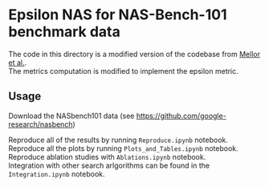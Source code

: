 # Epsilon NAS for NAS-Bench-101 benchmark data

The code in this directory is a modified version of the codebase from [Mellor et al.](https://arxiv.org/abs/2006.04647).\
The metrics computation is modified to implement the epsilon metric.

## Usage 

Download the NASbench101 data (see https://github.com/google-research/nasbench)

Reproduce all of the results by running `Reproduce.ipynb` notebook.\
Reproduce all the plots by running `Plots_and_Tables.ipynb` notebook.\
Reproduce ablation studies with `Ablations.ipynb` notebook.\
Integration with other search arlgorithms can be found in the `Integration.ipynb` notebook.
